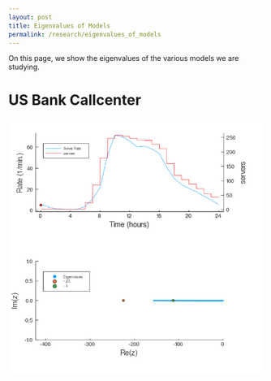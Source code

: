 ```yaml
---
layout: post
title: Eigenvalues of Models
permalink: /research/eigenvalues_of_models
---
```


On this page, we show the eigenvalues of the various models we are studying.

# US Bank Callcenter

<img src="/files/Research/Eigenvalues_of_Models/figures/US_Bank_Call_Center_evals.gif" />
